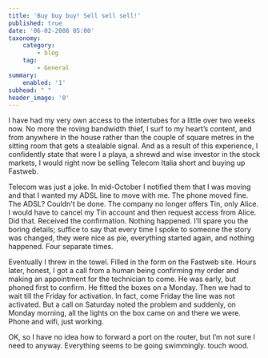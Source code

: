 ```yaml
---
title: 'Buy buy buy! Sell sell sell!'
published: true
date: '06-02-2008 05:00'
taxonomy:
    category:
        - blog
    tag:
        - General
summary:
    enabled: '1'
subhead: " "
header_image: '0'
---
```


I have had my very own access to the intertubes for a little over two weeks now. No more the roving bandwidth thief, I surf to my heart’s content, and from anywhere in the house rather than the couple of square metres in the sitting room that gets a stealable signal. And as a result of this experience, I confidently state that were I a playa, a shrewd and wise investor in the stock markets, I would right now be selling Telecom Italia short and buying up Fastweb.

Telecom was just a joke. In mid-October I notified them that I was moving and that I wanted my ADSL line to move with me. The phone moved fine. The ADSL? Couldn't be done. The company no longer offers Tin, only Alice. I would have to cancel my Tin account and then request access from Alice. Did that. Received the confirmation. Nothing happened. I’ll spare you the boring details; suffice to say that every time I spoke to someone the story was changed, they were nice as pie, everything started again, and nothing happened. Four separate times.

Eventually I threw in the towel. Filled in the form on the Fastweb site. Hours later, honest, I got a call from a human being confirming my order and making an appointment for the technician to come. He was early, but phoned first to confirm. He fitted the boxes on a Monday. Then we had to wait till the Friday for activation. In fact, come Friday the line was not activated. But a call on Saturday noted the problem and suddenly, on Monday morning, all the lights on the box came on and there we were. Phone and wifi, just working.

OK, so I have no idea how to forward a port on the router, but I’m not sure I need to anyway. Everything seems to be going swimmingly. touch wood.
